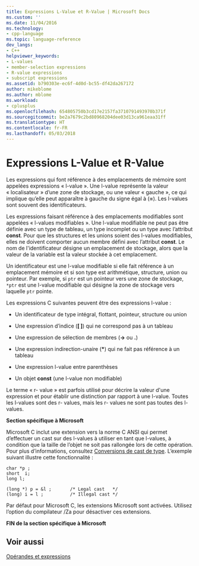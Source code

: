 ```yaml
---
title: Expressions L-Value et R-Value | Microsoft Docs
ms.custom: ''
ms.date: 11/04/2016
ms.technology:
- cpp-language
ms.topic: language-reference
dev_langs:
- C++
helpviewer_keywords:
- L-values
- member-selection expressions
- R-value expressions
- subscript expressions
ms.assetid: b790303e-ec6f-4d0d-bc55-df42da267172
author: mikeblome
ms.author: mblome
ms.workload:
- cplusplus
ms.openlocfilehash: 654805750b3cd17e2157fa3710791493970b371f
ms.sourcegitcommit: be2a7679c2bd80968204dee03d13ca961eaa31ff
ms.translationtype: HT
ms.contentlocale: fr-FR
ms.lasthandoff: 05/03/2018
---
```

# <a name="l-value-and-r-value-expressions"></a>Expressions L-Value et R-Value
Les expressions qui font référence à des emplacements de mémoire sont appelées expressions « l-value ». Une l-value représente la valeur « localisateur » d’une zone de stockage, ou une valeur « gauche », ce qui implique qu’elle peut apparaître à gauche du signe égal à (**=**). Les l-values sont souvent des identificateurs.  
  
 Les expressions faisant référence à des emplacements modifiables sont appelées « l-values modifiables ». Une l-value modifiable ne peut pas être définie avec un type de tableau, un type incomplet ou un type avec l’attribut **const**. Pour que les structures et les unions soient des l-values modifiables, elles ne doivent comporter aucun membre défini avec l’attribut **const**. Le nom de l'identificateur désigne un emplacement de stockage, alors que la valeur de la variable est la valeur stockée à cet emplacement.  
  
 Un identificateur est une l-value modifiable si elle fait référence à un emplacement mémoire et si son type est arithmétique, structure, union ou pointeur. Par exemple, si `ptr` est un pointeur vers une zone de stockage, `*ptr` est une l-value modifiable qui désigne la zone de stockage vers laquelle `ptr` pointe.  
  
 Les expressions C suivantes peuvent être des expressions l-value :  
  
-   Un identificateur de type intégral, flottant, pointeur, structure ou union  
  
-   Une expression d’indice (**[ ]**) qui ne correspond pas à un tableau  
  
-   Une expression de sélection de membres (**->** ou **.**)  
  
-   Une expression indirection-unaire (**\***) qui ne fait pas référence à un tableau  
  
-   Une expression l-value entre parenthèses  
  
-   Un objet **const** (une l-value non modifiable)  
  
 Le terme « r- value » est parfois utilisé pour décrire la valeur d'une expression et pour établir une distinction par rapport à une l-value. Toutes les l-values sont des r- values, mais les r- values ne sont pas toutes des l-values.  
  
 **Section spécifique à Microsoft**  
  
 Microsoft C inclut une extension vers la norme C ANSI qui permet d’effectuer un cast sur des l-values à utiliser en tant que l-values, à condition que la taille de l’objet ne soit pas rallongée lors de cette opération. Pour plus d’informations, consultez [Conversions de cast de type](../c-language/type-cast-conversions.md). L’exemple suivant illustre cette fonctionnalité :  
  
```  
char *p ;  
short  i;  
long l;  
  
(long *) p = &l ;       /* Legal cast   */  
(long) i = l ;          /* Illegal cast */  
```  
  
 Par défaut pour Microsoft C, les extensions Microsoft sont activées. Utilisez l’option du compilateur /Za pour désactiver ces extensions.  
  
 **FIN de la section spécifique à Microsoft**  
  
## <a name="see-also"></a>Voir aussi  
 [Opérandes et expressions](../c-language/operands-and-expressions.md)